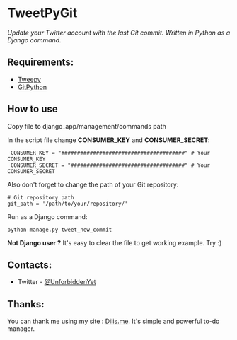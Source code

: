 TweetPyGit
==========
*Update your Twitter account with the last Git commit. Written in Python as a Django command.*

Requirements: 
----
* [Tweepy](https://github.com/tweepy/tweepy)
* [GitPython](https://github.com/gitpython-developers/GitPython)

How to use
----
Copy file to django_app/management/commands path

In the script file change **CONSUMER_KEY** and **CONSUMER_SECRET**:

     CONSUMER_KEY = "#######################################" # Your CONSUMER_KEY
     CONSUMER_SECRET = "####################################" # Your CONSUMER_SECRET
     
Also don't forget to change the path of your Git repository:

    # Git repository path
    git_path = '/path/to/your/repository/'
     
     
Run as a Django command:

    python manage.py tweet_new_commit

**Not Django user ?** It's easy to clear the file to get working example.  Try :)

Contacts:
----
* Twitter - [@UnforbiddenYet](https://twitter.com/UnforbiddenYet)

Thanks:
----
You can thank me using my site :  [Dilis.me](http://dilis.me). It's simple and powerful to-do manager.
    
      

	

